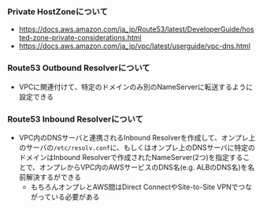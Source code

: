 ### Private HostZoneについて
- https://docs.aws.amazon.com/ja_jp/Route53/latest/DeveloperGuide/hosted-zone-private-considerations.html
- https://docs.aws.amazon.com/ja_jp/vpc/latest/userguide/vpc-dns.html

### Route53 Outbound Resolverについて
- VPCに関連付けて、特定のドメインのみ別のNameServerに転送するように設定できる

### Route53 Inbound Resolverについて
- VPC内のDNSサーバと連携されるInbound Resolverを作成して、オンプレ上のサーバの`/etc/resolv.conf`に、もしくはオンプレ上のDNSサーバに特定のドメインはInbound Resolverで作成されたNameServer(2つ)を指定することで、オンプレからVPC内のAWSサービスのDNS名(e.g. ALBのDNS名)を名前解決するができる
  - もちろんオンプレとAWS間はDirect ConnectやSite-to-Site VPNでつながっている必要がある